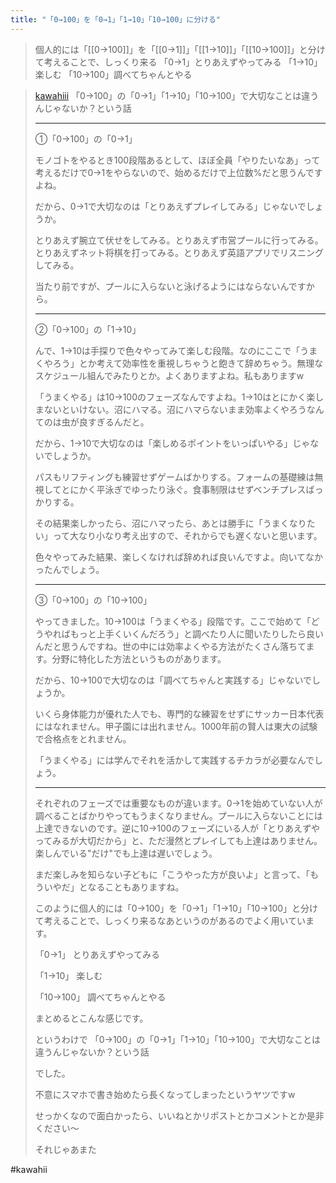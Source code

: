 ```yaml
---
title: "「0→100」を「0→1」「1→10」「10→100」に分ける"
---
```


> 個人的には「[[0→100]]」を「[[0→1]]」「[[1→10]]」「[[10→100]]」と分けて考えることで、しっくり来る
>  「0→1」とりあえずやってみる
>  「1→10」楽しむ
>  「10→100」調べてちゃんとやる

> [kawahiii](https://twitter.com/kawahiii/status/1700751126650581253) 「0→100」の「0→1」「1→10」「10→100」で大切なことは違うんじゃないか？という話
>
>  ------
>
>  ①「0→100」の「0→1」
>
>  モノゴトをやるとき100段階あるとして、ほぼ全員「やりたいなあ」って考えるだけで0→1をやらないので、始めるだけで上位数%だと思うんですよね。
>
>  だから、0→1で大切なのは「とりあえずプレイしてみる」じゃないでしょうか。
>
>  とりあえず腕立て伏せをしてみる。とりあえず市営プールに行ってみる。とりあえずネット将棋を打ってみる。とりあえず英語アプリでリスニングしてみる。
>
>  当たり前ですが、プールに入らないと泳げるようにはならないんですから。
>
>  ------
>
>  ②「0→100」の「1→10」
>
>  んで、1→10は手探りで色々やってみて楽しむ段階。なのにここで「うまくやろう」とか考えて効率性を重視しちゃうと飽きて辞めちゃう。無理なスケジュール組んでみたりとか。よくありますよね。私もありますw
>
>  「うまくやる」は10→100のフェーズなんですよね。1→10はとにかく楽しまないといけない。沼にハマる。沼にハマらないまま効率よくやろうなんてのは虫が良すぎるんだと。
>
>  だから、1→10で大切なのは「楽しめるポイントをいっぱいやる」じゃないでしょうか。
>
>  パスもリフティングも練習せずゲームばかりする。フォームの基礎練は無視してとにかく平泳ぎでゆったり泳ぐ。食事制限はせずベンチプレスばっかりする。
>
>  その結果楽しかったら、沼にハマったら、あとは勝手に「うまくなりたい」って大なり小なり考え出すので、それからでも遅くないと思います。
>
>  色々やってみた結果、楽しくなければ辞めれば良いんですよ。向いてなかったんでしょう。
>
>  ------
>
>  ③「0→100」の「10→100」
>
>  やってきました。10→100は「うまくやる」段階です。ここで始めて「どうやればもっと上手くいくんだろう」と調べたり人に聞いたりしたら良いんだと思うんですね。世の中には効率よくやる方法がたくさん落ちてます。分野に特化した方法というものがあります。
>
>  だから、10→100で大切なのは「調べてちゃんと実践する」じゃないでしょうか。
>
>  いくら身体能力が優れた人でも、専門的な練習をせずにサッカー日本代表にはなれません。甲子園には出れません。1000年前の賢人は東大の試験で合格点をとれません。
>
>  「うまくやる」には学んでそれを活かして実践するチカラが必要なんでしょう。
>
>  ------
>
>  それぞれのフェーズでは重要なものが違います。0→1を始めていない人が調べることばかりやってもうまくなりません。プールに入らないことには上達できないのです。逆に10→100のフェーズにいる人が「とりあえずやってみるが大切だから」と、ただ漫然とプレイしても上達はありません。楽しんでいる"だけ"でも上達は遅いでしょう。
>
>  まだ楽しみを知らない子どもに「こうやった方が良いよ」と言って、「もういやだ」となることもありますね。
>
>  このように個人的には「0→100」を「0→1」「1→10」「10→100」と分けて考えることで、しっくり来るなあというのがあるのでよく用いています。
>
>  「0→1」
>  とりあえずやってみる
>
>  「1→10」
>  楽しむ
>
>  「10→100」
>  調べてちゃんとやる
>
>  まとめるとこんな感じです。
>
>  というわけで
>  「0→100」の「0→1」「1→10」「10→100」で大切なことは違うんじゃないか？という話
>
>  でした。
>
>  不意にスマホで書き始めたら長くなってしまったというヤツですw
>
>  せっかくなので面白かったら、いいねとかリポストとかコメントとか是非ください〜
>
>  それじゃあまた

#kawahii
